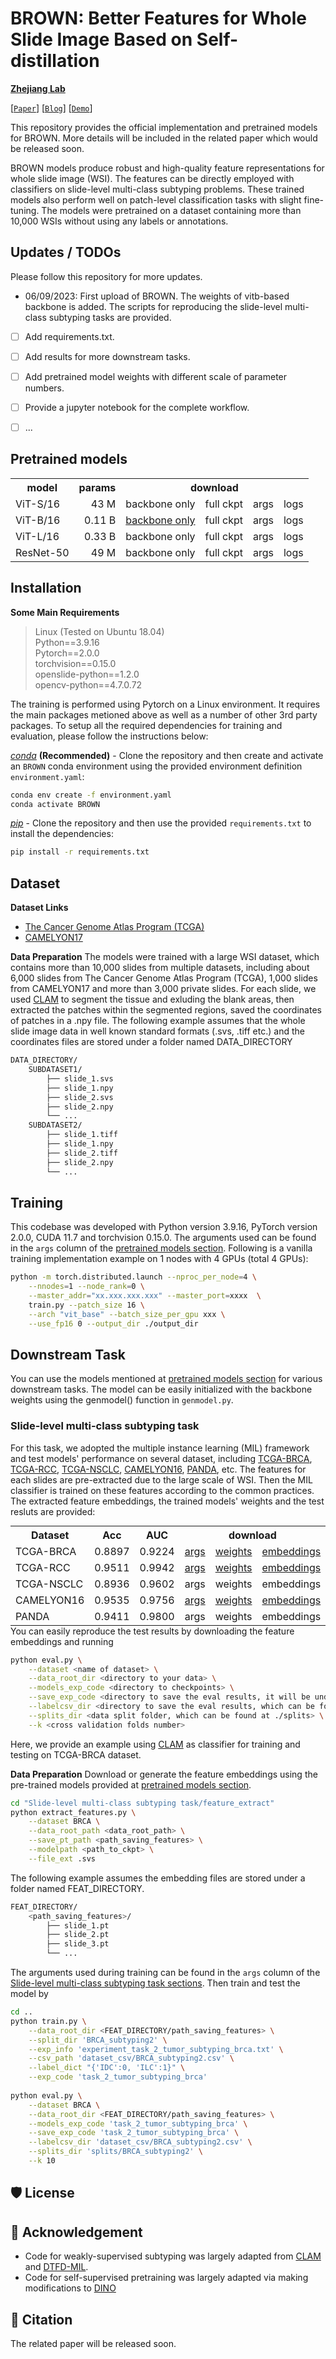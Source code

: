 # BROWN: Better Features for Whole Slide Image Based on Self-distillation 

**[Zhejiang Lab](https://www.zhejianglab.com/)**

[[`Paper`](https://)] [[`Blog`](https://)] [[`Demo`](https://)] 

This repository provides the official implementation and pretrained models for BROWN. More details will be included in the related paper which would be released soon.

BROWN models produce robust and high-quality feature representations for whole slide image (WSI). The features can be directly employed with classifiers on slide-level multi-class subtyping problems. These trained models also perform well on patch-level classification tasks with slight fine-tuning. The models were pretrained on a dataset containing more than 10,000 WSIs without using any labels or annotations.

## Updates / TODOs
Please follow this repository for more updates.

* 06/09/2023: First upload of BROWN. The weights of vitb-based backbone is added. The scripts for reproducing the slide-level multi-class subtyping tasks are provided. 

- [ ] Add requirements.txt.
- [ ] Add results for more downstream tasks.
- [ ] Add pretrained model weights with different scale of parameter numbers.
- [ ] Provide a jupyter notebook for the complete workflow.
- [ ] ...



## Pretrained models
<table style="margin: auto">
  <tr>
    <th>model</th>
    <th>params</th>
    <th colspan="4">download</th>
  </tr>
  <tr>
    <td>ViT-S/16 </td>
    <td align="right">43 M</td>
    <td><a>backbone only</a></td>
    <td><a>full ckpt</a></td>
    <td><a>args</a></td>
    <td><a>logs</a></td>
  </tr>
  <tr>
    <td>ViT-B/16 </td>
    <td align="right">0.11 B</td>
    <td><a href="https://drive.google.com/file/d/1sstrtERWP3TFDK6LxksJnIvd_bBebNCK/view?usp=sharing">backbone only</a></td>
    <td><a>full ckpt</a></td>
    <td><a>args</a></td>
    <td><a>logs</a></td>
  </tr>
  <tr>
    <td>ViT-L/16 </td>
    <td align="right">0.33 B</td>
    <td><a>backbone only</a></td>
    <td><a>full ckpt</a></td>
    <td><a>args</a></td>
    <td><a>logs</a></td>
  </tr>
  <tr>
    <td>ResNet-50</td>
    <td align="right">49 M</td>
    <td><a>backbone only</a></td>
    <td><a>full ckpt</a></td>
    <td><a>args</a></td>
    <td><a>logs</a></td>
  </tr>
</table>


## Installation

**Some Main Requirements**  
> Linux (Tested on Ubuntu 18.04)   
> Python==3.9.16  
> Pytorch==2.0.0  
> torchvision==0.15.0    
> openslide-python==1.2.0  
> opencv-python==4.7.0.72  


The training is performed using Pytorch on a Linux environment. It requires the main packages metioned above as well as a number of other 3rd party packages. To setup all the required dependencies for training and evaluation, please follow the instructions below:  

*[conda](https://docs.conda.io/projects/conda/en/latest/user-guide/getting-started.html)* **(Recommended)** - Clone the repository and then create and activate an `BROWN` conda environment using the provided environment definition `environment.yaml`:
```bash
conda env create -f environment.yaml
conda activate BROWN
```
*[pip](https://pip.pypa.io/en/stable/getting-started/)* - Clone the repository and then use the provided `requirements.txt` to install the dependencies:

```bash
pip install -r requirements.txt
```
## Dataset

**Dataset Links**
- [The Cancer Genome Atlas Program (TCGA)](https://www.cancer.gov/ccg/research/genome-sequencing/tcga)
- [CAMELYON17](https://camelyon17.grand-challenge.org/Home)

**Data Preparation**
The models were trained with a large WSI dataset, which contains more than 10,000 slides from multiple datasets, including about 6,000 slides from The Cancer Genome Atlas Program (TCGA), 1,000 slides from CAMELYON17 and more than 3,000 private slides. For each slide, we used [CLAM](https://github.com/mahmoodlab/CLAM) to segment the tissue and exluding the blank areas, then extracted the patches within the segmented regions, saved the coordinates of patches in a .npy file. The following example assumes that the whole slide image data in well known standard formats (.svs, .tiff etc.) and the coordinates files are stored under a folder named DATA_DIRECTORY
```bash
DATA_DIRECTORY/
    SUBDATASET1/
        ├── slide_1.svs
        ├── slide_1.npy
        ├── slide_2.svs
        ├── slide_2.npy
        └── ...
    SUBDATASET2/
    	├── slide_1.tiff
        ├── slide_1.npy
        ├── slide_2.tiff
        ├── slide_2.npy
        └── ...
```
## Training

This codebase was developed with Python version 3.9.16, PyTorch version 2.0.0, CUDA 11.7 and torchvision 0.15.0. The arguments used can be found in the `args` column of the [pretrained models section](https://github.com/facebookresearch/dino#pretrained-models). Following is a vanilla training implementation example on 1 nodes with 4 GPUs (total 4 GPUs):
```bash
python -m torch.distributed.launch --nproc_per_node=4 \
    --nnodes=1 --node_rank=0 \
    --master_addr="xx.xxx.xxx.xxx" --master_port=xxxx  \
    train.py --patch_size 16 \
    --arch "vit_base" --batch_size_per_gpu xxx \
    --use_fp16 0 --output_dir ./output_dir 
```

## Downstream Task

You can use the models mentioned at [pretrained models section](https://github.com/wustone1995/WSI_FoundationModel#pretrained-models) for various downstream tasks. The model can be easily initialized with the backbone weights using the genmodel() function in `genmodel.py`. 

### Slide-level multi-class subtyping task
For this task, we adopted the multiple instance learning (MIL) framework and test models' performance on several dataset, including [TCGA-BRCA](https://www.cancer.gov/ccg/research/genome-sequencing/tcga), [TCGA-RCC](https://www.cancer.gov/ccg/research/genome-sequencing/tcga), [TCGA-NSCLC](https://www.cancer.gov/ccg/research/genome-sequencing/tcga), [CAMELYON16](https://camelyon16.grand-challenge.org), [PANDA](https://panda.grand-challenge.org), etc. The features for each slides are pre-extracted due to the large scale of WSI. Then the MIL classifier is trained on these features according to the common practices. The extracted feature embeddings, the trained models' weights and the test resluts are provided:
<table style="margin: auto">
  <tr>
    <th>Dataset</th>
    <th>Acc</th>
    <th>AUC</th>
    <th colspan="3">download</th>
  </tr>
  <tr>
    <td><a>TCGA-BRCA</a></td>
    <td><a>0.8897</a></td>
    <td><a>0.9224</a></td>
    <td><a href="https://drive.google.com/file/d/1hQhp9sNUuOInB0vBZUgOsnmTfnU2YM2K/view?usp=sharing">args</a></td>
    <td><a href="https://drive.google.com/drive/folders/1aX58g3m__Vp0JHYgY37ZXUiRlWfMnkJX?usp=sharing">weights</a></td>
    <td><a href="https://pan.baidu.com/s/1KAZrwwTddlUNiyomJ6ZZaw?pwd=zh86">embeddings</a></td>
  </tr>
  <tr>
    <td><a>TCGA-RCC</a></td>
    <td><a>0.9511</a></td>
    <td><a>0.9942</a></td>
    <td><a href="https://drive.google.com/file/d/1g2RpwL_3mbCY-ObgWsI1Aw_hhFNLIGTA/view?usp=sharing">args</a></td>
    <td><a href="https://drive.google.com/drive/folders/1j507hbDXvWJP1slLRbt44DlztMg0qcDT?usp=sharing">weights</a></td>
    <td><a href="https://pan.baidu.com/s/1jWhIuwFTA4yumG08lo7KAA?pwd=wsoc">embeddings</a></td>
  </tr>
  <tr>
    <td><a>TCGA-NSCLC</a></td>
    <td><a>0.8936</a></td>
    <td><a>0.9602</a></td>
    <td><a>args</a></td>
    <td><a>weights</a></td>
    <td><a>embeddings</a></td>
  </tr>
  <tr>
    <td><a>CAMELYON16</a></td>
    <td><a>0.9535</a></td>
    <td><a>0.9756</a></td>
    <td><a href="https://drive.google.com/file/d/1hi5RRSNQe0zt5Dk9vZ4KWfM5uwgZksUh/view?usp=sharing">args</a></td>
    <td><a href="https://drive.google.com/drive/folders/1HHhIyDTGRUyJX3XstCeKxK9fJUCROdYX?usp=sharing">weights</a></td>
    <td><a href="https://pan.baidu.com/s/1yu7NSaa1XygCHCXsDsroKg?pwd=e7o3">embeddings</a></td>
  </tr>
  <tr>
    <td><a>PANDA</a></td>
    <td><a>0.9411</a></td>
    <td><a>0.9800</a></td>
    <td><a>args</a></td>
    <td><a>weights</a></td>
    <td><a>embeddings</a></td>
  </tr>
</table>
You can easily reproduce the test results by downloading the feature embeddings and running

```bash
python eval.py \
    --dataset <name of dataset> \
    --data_root_dir <directory to your data> \
    --models_exp_code <directory to checkpoints> \
    --save_exp_code <directory to save the eval results, it will be under ./eval_results/> \
    --labelcsv_dir <directory to save the eval results, which can be found at ./dataset_csv> \
    --splits_dir <data split folder, which can be found at ./splits> \
    --k <cross validation folds number>
```

Here, we provide an example using [CLAM](https://github.com/mahmoodlab/CLAM) as classifier for training and testing on TCGA-BRCA dataset.  

**Data Preparation**
Download or generate the feature embeddings using the pre-trained models provided at [pretrained models section](https://github.com/wustone1995/WSI_FoundationModel#pretrained-models). 
```bash
cd "Slide-level multi-class subtyping task/feature_extract"
python extract_features.py \
    --dataset BRCA \
    --data_root_path <data_root_path> \
    --save_pt_path <path_saving_features> \
    --modelpath <path_to_ckpt> \
    --file_ext .svs
```
The following example assumes the embedding files are stored under a folder named FEAT_DIRECTORY.

```bash
FEAT_DIRECTORY/
    <path_saving_features>/
        ├── slide_1.pt
        ├── slide_2.pt
        ├── slide_3.pt
        └── ...
```	
The arguments used during training can be found in the `args` column of the [Slide-level multi-class subtyping task sections](https://github.com/wustone1995/WSI_FoundationModel#slide-level-multi-class-subtyping-task).
Then train and test the model by 
```bash
cd ..
python train.py \
    --data_root_dir <FEAT_DIRECTORY/path_saving_features> \
    --split_dir 'BRCA_subtyping2' \
    --exp_info 'experiment_task_2_tumor_subtyping_brca.txt' \
    --csv_path 'dataset_csv/BRCA_subtyping2.csv' \
    --label_dict "{'IDC':0, 'ILC':1}" \
    --exp_code 'task_2_tumor_subtyping_brca'
    
python eval.py \
    --dataset BRCA \
    --data_root_dir <FEAT_DIRECTORY/path_saving_features> \
    --models_exp_code 'task_2_tumor_subtyping_brca' \
    --save_exp_code 'task_2_tumor_subtyping_brca' \
    --labelcsv_dir 'dataset_csv/BRCA_subtyping2.csv' \
    --splits_dir 'splits/BRCA_subtyping2' \
    --k 10
```



## 🛡️ License



## 🙏 Acknowledgement

- Code for weakly-supervised subtyping was largely adapted from [CLAM](https://github.com/mahmoodlab/CLAM) and [DTFD-MIL](https://github.com/hrzhang1123/DTFD-MIL).
- Code for self-supervised pretraining was largely adapted via making modifications to [DINO](https://github.com/facebookresearch/dino)


## 📝 Citation

The related paper will be released soon.

